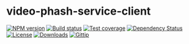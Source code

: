 
# video-phash-service-client

[![NPM version][npm-image]][npm-url]
[![Build status][travis-image]][travis-url]
[![Test coverage][coveralls-image]][coveralls-url]
[![Dependency Status][david-image]][david-url]
[![License][license-image]][license-url]
[![Downloads][downloads-image]][downloads-url]
[![Gittip][gittip-image]][gittip-url]

[gitter-image]: https://badges.gitter.im/mgmtio/video-phash-service-client.png
[gitter-url]: https://gitter.im/mgmtio/video-phash-service-client
[npm-image]: https://img.shields.io/npm/v/video-phash-service-client.svg?style=flat-square
[npm-url]: https://npmjs.org/package/video-phash-service-client
[github-tag]: http://img.shields.io/github/tag/mgmtio/video-phash-service-client.svg?style=flat-square
[github-url]: https://github.com/mgmtio/video-phash-service-client/tags
[travis-image]: https://img.shields.io/travis/mgmtio/video-phash-service-client.svg?style=flat-square
[travis-url]: https://travis-ci.org/mgmtio/video-phash-service-client
[coveralls-image]: https://img.shields.io/coveralls/mgmtio/video-phash-service-client.svg?style=flat-square
[coveralls-url]: https://coveralls.io/r/mgmtio/video-phash-service-client
[david-image]: http://img.shields.io/david/mgmtio/video-phash-service-client.svg?style=flat-square
[david-url]: https://david-dm.org/mgmtio/video-phash-service-client
[license-image]: http://img.shields.io/npm/l/video-phash-service-client.svg?style=flat-square
[license-url]: LICENSE
[downloads-image]: http://img.shields.io/npm/dm/video-phash-service-client.svg?style=flat-square
[downloads-url]: https://npmjs.org/package/video-phash-service-client
[gittip-image]: https://img.shields.io/gratipay/jonathanong.svg?style=flat-square
[gittip-url]: https://gratipay.com/jonathanong/
